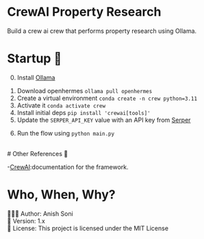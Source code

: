 # CrewAI Property Research

Build a crew ai crew that performs property research using Ollama.

# Startup 🚀

0. Install <a href="https://ollama.com/download">Ollama</a></p>
1. Download openhermes `ollama pull openhermes`
2. Create a virtual environment `conda create -n crew python=3.11`
3. Activate it `conda activate crew`
4. Install initial deps `pip install 'crewai[tools]'`
5. Update the `SERPER_API_KEY` value with an API key from <a href="https://serper.dev/api-key">Serper</a></p>
6. Run the flow using `python main.py`

</br>
# Other References 🔗
<p>-<a href="https://github.com/joaomdmoura/crewAI)">CrewAI</a>:documentation for the framework.</p>

# Who, When, Why?

👨🏾‍💻 Author: Anish Soni <br />
📅 Version: 1.x<br />
📜 License: This project is licensed under the MIT License </br>
